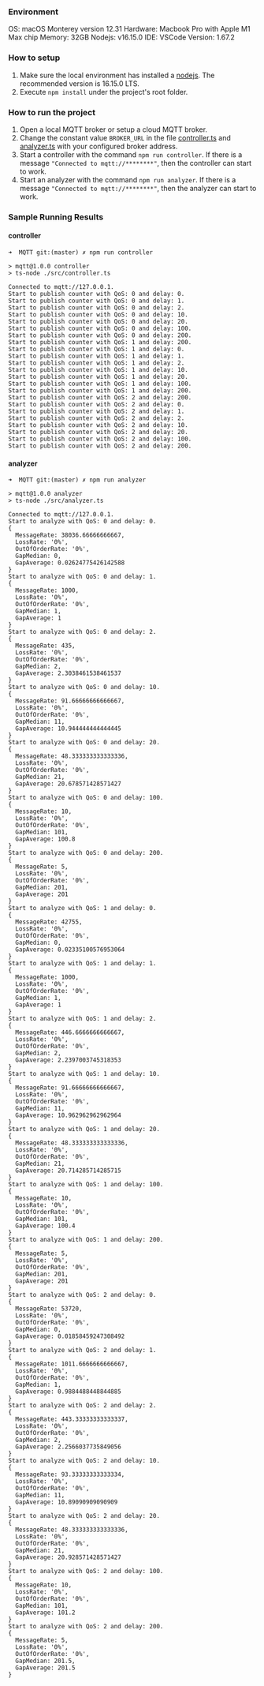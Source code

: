 ### Environment
OS: macOS Monterey version 12.31
Hardware: Macbook Pro with Apple M1 Max chip
Memory: 32GB
Nodejs: v16.15.0
IDE: VSCode Version: 1.67.2

### How to setup
1. Make sure the local environment has installed a [nodejs](https://nodejs.org/en/). The recommended version is 16.15.0 LTS.
2. Execute `npm install` under the project's root folder.

### How to run the project
1. Open a local MQTT broker or setup a cloud MQTT broker.
2. Change the constant value `BROKER_URL` in the file [controller.ts](./src/controller.ts) and [analyzer.ts](./src/analyzer.ts) with your configured broker address.
3. Start a controller with the command `npm run controller`. If there is a message `"Connected to mqtt://********"`, then the controller can start to work.
4. Start an analyzer with the command `npm run analyzer`. If there is a message `"Connected to mqtt://********"`, then the analyzer can start to work.

### Sample Running Results
#### controller
```shell
➜  MQTT git:(master) ✗ npm run controller

> mqtt@1.0.0 controller
> ts-node ./src/controller.ts

Connected to mqtt://127.0.0.1.
Start to publish counter with QoS: 0 and delay: 0.
Start to publish counter with QoS: 0 and delay: 1.
Start to publish counter with QoS: 0 and delay: 2.
Start to publish counter with QoS: 0 and delay: 10.
Start to publish counter with QoS: 0 and delay: 20.
Start to publish counter with QoS: 0 and delay: 100.
Start to publish counter with QoS: 0 and delay: 200.
Start to publish counter with QoS: 1 and delay: 200.
Start to publish counter with QoS: 1 and delay: 0.
Start to publish counter with QoS: 1 and delay: 1.
Start to publish counter with QoS: 1 and delay: 2.
Start to publish counter with QoS: 1 and delay: 10.
Start to publish counter with QoS: 1 and delay: 20.
Start to publish counter with QoS: 1 and delay: 100.
Start to publish counter with QoS: 1 and delay: 200.
Start to publish counter with QoS: 2 and delay: 200.
Start to publish counter with QoS: 2 and delay: 0.
Start to publish counter with QoS: 2 and delay: 1.
Start to publish counter with QoS: 2 and delay: 2.
Start to publish counter with QoS: 2 and delay: 10.
Start to publish counter with QoS: 2 and delay: 20.
Start to publish counter with QoS: 2 and delay: 100.
Start to publish counter with QoS: 2 and delay: 200.
```

#### analyzer
```shell
➜  MQTT git:(master) ✗ npm run analyzer

> mqtt@1.0.0 analyzer
> ts-node ./src/analyzer.ts

Connected to mqtt://127.0.0.1.
Start to analyze with QoS: 0 and delay: 0.
{
  MessageRate: 38036.66666666667,
  LossRate: '0%',
  OutOfOrderRate: '0%',
  GapMedian: 0,
  GapAverage: 0.02624775426142588
}
Start to analyze with QoS: 0 and delay: 1.
{
  MessageRate: 1000,
  LossRate: '0%',
  OutOfOrderRate: '0%',
  GapMedian: 1,
  GapAverage: 1
}
Start to analyze with QoS: 0 and delay: 2.
{
  MessageRate: 435,
  LossRate: '0%',
  OutOfOrderRate: '0%',
  GapMedian: 2,
  GapAverage: 2.3038461538461537
}
Start to analyze with QoS: 0 and delay: 10.
{
  MessageRate: 91.66666666666667,
  LossRate: '0%',
  OutOfOrderRate: '0%',
  GapMedian: 11,
  GapAverage: 10.944444444444445
}
Start to analyze with QoS: 0 and delay: 20.
{
  MessageRate: 48.333333333333336,
  LossRate: '0%',
  OutOfOrderRate: '0%',
  GapMedian: 21,
  GapAverage: 20.678571428571427
}
Start to analyze with QoS: 0 and delay: 100.
{
  MessageRate: 10,
  LossRate: '0%',
  OutOfOrderRate: '0%',
  GapMedian: 101,
  GapAverage: 100.8
}
Start to analyze with QoS: 0 and delay: 200.
{
  MessageRate: 5,
  LossRate: '0%',
  OutOfOrderRate: '0%',
  GapMedian: 201,
  GapAverage: 201
}
Start to analyze with QoS: 1 and delay: 0.
{
  MessageRate: 42755,
  LossRate: '0%',
  OutOfOrderRate: '0%',
  GapMedian: 0,
  GapAverage: 0.02335100576953064
}
Start to analyze with QoS: 1 and delay: 1.
{
  MessageRate: 1000,
  LossRate: '0%',
  OutOfOrderRate: '0%',
  GapMedian: 1,
  GapAverage: 1
}
Start to analyze with QoS: 1 and delay: 2.
{
  MessageRate: 446.6666666666667,
  LossRate: '0%',
  OutOfOrderRate: '0%',
  GapMedian: 2,
  GapAverage: 2.2397003745318353
}
Start to analyze with QoS: 1 and delay: 10.
{
  MessageRate: 91.66666666666667,
  LossRate: '0%',
  OutOfOrderRate: '0%',
  GapMedian: 11,
  GapAverage: 10.962962962962964
}
Start to analyze with QoS: 1 and delay: 20.
{
  MessageRate: 48.333333333333336,
  LossRate: '0%',
  OutOfOrderRate: '0%',
  GapMedian: 21,
  GapAverage: 20.714285714285715
}
Start to analyze with QoS: 1 and delay: 100.
{
  MessageRate: 10,
  LossRate: '0%',
  OutOfOrderRate: '0%',
  GapMedian: 101,
  GapAverage: 100.4
}
Start to analyze with QoS: 1 and delay: 200.
{
  MessageRate: 5,
  LossRate: '0%',
  OutOfOrderRate: '0%',
  GapMedian: 201,
  GapAverage: 201
}
Start to analyze with QoS: 2 and delay: 0.
{
  MessageRate: 53720,
  LossRate: '0%',
  OutOfOrderRate: '0%',
  GapMedian: 0,
  GapAverage: 0.01858459247308492
}
Start to analyze with QoS: 2 and delay: 1.
{
  MessageRate: 1011.6666666666667,
  LossRate: '0%',
  OutOfOrderRate: '0%',
  GapMedian: 1,
  GapAverage: 0.9884488448844885
}
Start to analyze with QoS: 2 and delay: 2.
{
  MessageRate: 443.33333333333337,
  LossRate: '0%',
  OutOfOrderRate: '0%',
  GapMedian: 2,
  GapAverage: 2.2566037735849056
}
Start to analyze with QoS: 2 and delay: 10.
{
  MessageRate: 93.33333333333334,
  LossRate: '0%',
  OutOfOrderRate: '0%',
  GapMedian: 11,
  GapAverage: 10.89090909090909
}
Start to analyze with QoS: 2 and delay: 20.
{
  MessageRate: 48.333333333333336,
  LossRate: '0%',
  OutOfOrderRate: '0%',
  GapMedian: 21,
  GapAverage: 20.928571428571427
}
Start to analyze with QoS: 2 and delay: 100.
{
  MessageRate: 10,
  LossRate: '0%',
  OutOfOrderRate: '0%',
  GapMedian: 101,
  GapAverage: 101.2
}
Start to analyze with QoS: 2 and delay: 200.
{
  MessageRate: 5,
  LossRate: '0%',
  OutOfOrderRate: '0%',
  GapMedian: 201.5,
  GapAverage: 201.5
}
```
